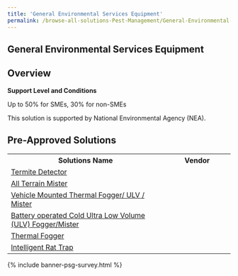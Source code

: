 ```yaml
---
title: 'General Environmental Services Equipment'
permalink: /browse-all-solutions-Pest-Management/General-Environmental-Services-Equipment
---
```


## General Environmental Services Equipment
## Overview

**Support Level and Conditions**

Up to 50% for SMEs, 30% for non-SMEs

This solution is supported by National Environmental Agency (NEA).

## Pre-Approved Solutions

<table>
<tr>
<th style='width: auto;'><b>Solutions Name</b></th>
<th style='width: 30%;'><b>Vendor</b></th>
</tr>
<tr>
<td><a href='/productivity-solutions-grant/solutionrepo/eqt-Trmt-Dtctor-Pst-Mngmnt' target='_blank'>Termite Detector</a><br></td>
<td></td>
</tr>
<tr>
<td><a href='/productivity-solutions-grant/solutionrepo/eqt-All-Trrn-Mstr-Pst-Mngmnt' target='_blank'>All Terrain Mister</a><br></td>
<td></td>
</tr>
<tr>
<td><a href='/productivity-solutions-grant/solutionrepo/eqt-Vhcl-Mountd-Thrml-Foggr-ULV-Mstr-Pst-Mngmnt' target='_blank'>Vehicle Mounted Thermal Fogger/ ULV / Mister</a><br></td>
<td></td>
</tr>
<tr>
<td><a href='/productivity-solutions-grant/solutionrepo/eqt-Bttry-oprtd-Cold-Ultr-Low-Volum-ULV-FoggrMstr--Pst-Mngmnt' target='_blank'>Battery operated Cold Ultra Low Volume (ULV) Fogger/Mister </a><br></td>
<td></td>
</tr>
<tr>
<td><a href='/productivity-solutions-grant/solutionrepo/eqt-Thrml-Foggr-Pst-Mngmnt' target='_blank'>Thermal Fogger</a><br></td>
<td></td>
</tr>
<tr>
<td><a href='/productivity-solutions-grant/solutionrepo/eqt-Intllgnt-Rt-Trp-Pst-Mngmnt' target='_blank'>Intelligent Rat Trap</a><br></td>
<td></td>
</tr>
</table>

{% include banner-psg-survey.html %}
